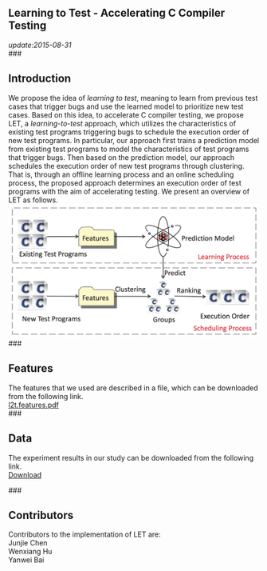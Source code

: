 Learning to Test - Accelerating C Compiler Testing
---
*update:2015-08-31*  
###<h2 id="1"> Introduction </h2>
We propose the idea of *learning to test*, meaning to learn from previous test cases that trigger bugs and use the learned model to prioritize new test cases. Based on this idea, to accelerate C compiler testing, we propose LET, a *learning-to-test* approach, which utilizes the characteristics of existing test programs triggering bugs to schedule the execution order of new test programs. In particular, our approach first trains a prediction model from existing test programs to model the characteristics of test programs that trigger bugs. Then based on the prediction model, our approach schedules the execution order of new test programs through clustering. That is, through an offline learning process and an online scheduling process, the proposed approach determines an execution order of test programs with the aim of accelerating testing. We present an overview of LET as follows.
![](./image/pro.png)
###<h2 id="2"> Features </h2>
The features that we used are described in a file, which can be downloaded from the following link.  
[l2t.features.pdf](./file/l2t.features.pdf)  
###<h2 id="3"> Data </h2>
The experiment results in our study can be downloaded from the following link.   
[Download](./file/l2t.results.xlsx)  

###<h2 id="3"> Contributors </h2>
Contributors to the implementation of LET are:   
Junjie Chen   
Wenxiang Hu   
Yanwei Bai   